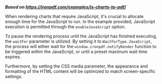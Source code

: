 ***Based on <https://ironpdf.com/examples/js-charts-to-pdf/>***

When rendering charts that require JavaScript, it's crucial to allocate enough time for the JavaScript to run. In the example provided, JavaScript execution is permitted through the `enableJavaScript` option.

To pause the rendering process until the JavaScript has finished executing, the `waitFor` parameter is utilized. By setting it to `WaitForType.JavaScript`, the process will either wait for the `window.ironpdf.notifyRender` function to be triggered within the JavaScript, or until a preset maximum wait time expires.

Furthermore, by setting the CSS media parameter, the appearance and formatting of the HTML content will be optimized to match screen-specific settings.